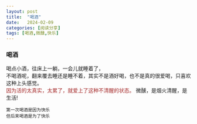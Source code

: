 ```yaml
---
layout: post
title:  "喝酒"
date:   2024-02-09
categories: [阅读分享]
tags: [喝酒,微醺,快乐]  
---
```


### 喝酒
喝点小酒，往床上一躺，一会儿就睡着了，  
不喝酒呢，翻来覆去睡还是睡不着，其实不是酒好喝，也不是真的很爱喝，只喜欢这种上头感觉。  
<font color="#a52a2a">因为活的太真实，太累了，就爱上了这种不清醒的状态。</font> 微醺，是烟火清醒，是生活!  
```
第一次喝酒是因为快乐
但后来喝酒是为了快乐
````
